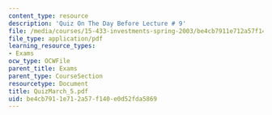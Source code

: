 ```yaml
---
content_type: resource
description: 'Quiz On The Day Before Lecture # 9'
file: /media/courses/15-433-investments-spring-2003/be4cb7911e712a57f140e0d52fda5869_QuizMarch_5.pdf
file_type: application/pdf
learning_resource_types:
- Exams
ocw_type: OCWFile
parent_title: Exams
parent_type: CourseSection
resourcetype: Document
title: QuizMarch_5.pdf
uid: be4cb791-1e71-2a57-f140-e0d52fda5869
---
```

